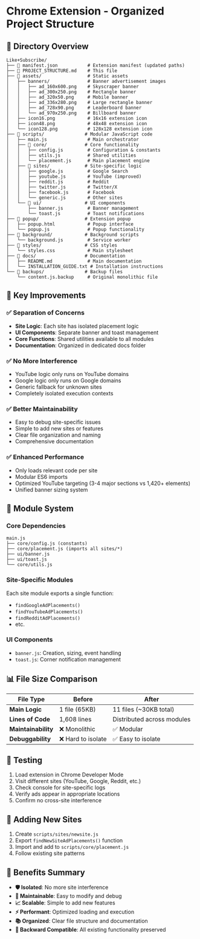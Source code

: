 # Chrome Extension - Organized Project Structure

## 📁 Directory Overview

```
Like+Subscribe/
├── 📄 manifest.json           # Extension manifest (updated paths)
├── 📄 PROJECT_STRUCTURE.md    # This file
├── 📁 assets/                 # Static assets
│   ├── banners/              # Banner advertisement images
│   │   ├── ad_160x600.png    # Skyscraper banner
│   │   ├── ad_300x250.png    # Rectangle banner
│   │   ├── ad_320x50.png     # Mobile banner
│   │   ├── ad_336x280.png    # Large rectangle banner
│   │   ├── ad_728x90.png     # Leaderboard banner
│   │   └── ad_970x250.png    # Billboard banner
│   ├── icon16.png            # 16x16 extension icon
│   ├── icon48.png            # 48x48 extension icon
│   └── icon128.png           # 128x128 extension icon
├── 📁 scripts/               # Modular JavaScript code
│   ├── main.js               # Main orchestrator
│   ├── 📁 core/              # Core functionality
│   │   ├── config.js         # Configuration & constants
│   │   ├── utils.js          # Shared utilities
│   │   └── placement.js      # Main placement engine
│   ├── 📁 sites/             # Site-specific logic
│   │   ├── google.js         # Google Search
│   │   ├── youtube.js        # YouTube (improved)
│   │   ├── reddit.js         # Reddit
│   │   ├── twitter.js        # Twitter/X
│   │   ├── facebook.js       # Facebook
│   │   └── generic.js        # Other sites
│   └── 📁 ui/                # UI components
│       ├── banner.js         # Banner management
│       └── toast.js          # Toast notifications
├── 📁 popup/                 # Extension popup
│   ├── popup.html            # Popup interface
│   └── popup.js              # Popup functionality
├── 📁 background/            # Background scripts
│   └── background.js         # Service worker
├── 📁 styles/                # CSS styles
│   └── styles.css            # Main stylesheet
├── 📁 docs/                  # Documentation
│   ├── README.md             # Main documentation
│   └── INSTALLATION_GUIDE.txt # Installation instructions
└── 📁 backups/               # Backup files
    └── content.js.backup     # Original monolithic file
```

## 🔧 Key Improvements

### ✅ **Separation of Concerns**
- **Site Logic**: Each site has isolated placement logic
- **UI Components**: Separate banner and toast management
- **Core Functions**: Shared utilities available to all modules
- **Documentation**: Organized in dedicated docs folder

### ✅ **No More Interference**
- YouTube logic only runs on YouTube domains
- Google logic only runs on Google domains
- Generic fallback for unknown sites
- Completely isolated execution contexts

### ✅ **Better Maintainability**
- Easy to debug site-specific issues
- Simple to add new sites or features
- Clear file organization and naming
- Comprehensive documentation

### ✅ **Enhanced Performance**
- Only loads relevant code per site
- Modular ES6 imports
- Optimized YouTube targeting (3-4 major sections vs 1,420+ elements)
- Unified banner sizing system

## 🚀 Module System

### **Core Dependencies**
```
main.js
├── core/config.js (constants)
├── core/placement.js (imports all sites/*)
├── ui/banner.js
├── ui/toast.js
└── core/utils.js
```

### **Site-Specific Modules**
Each site module exports a single function:
- `findGoogleAdPlacements()`
- `findYouTubeAdPlacements()`
- `findRedditAdPlacements()`
- etc.

### **UI Components**
- `banner.js`: Creation, sizing, event handling
- `toast.js`: Corner notification management

## 📊 File Size Comparison

| File Type | Before | After |
|-----------|--------|-------|
| **Main Logic** | 1 file (65KB) | 11 files (~30KB total) |
| **Lines of Code** | 1,608 lines | Distributed across modules |
| **Maintainability** | ❌ Monolithic | ✅ Modular |
| **Debuggability** | ❌ Hard to isolate | ✅ Easy to isolate |

## 🧪 Testing

1. Load extension in Chrome Developer Mode
2. Visit different sites (YouTube, Google, Reddit, etc.)
3. Check console for site-specific logs
4. Verify ads appear in appropriate locations
5. Confirm no cross-site interference

## 📝 Adding New Sites

1. Create `scripts/sites/newsite.js`
2. Export `findNewSiteAdPlacements()` function
3. Import and add to `scripts/core/placement.js`
4. Follow existing site patterns

## 🎯 Benefits Summary

- **🛡️ Isolated**: No more site interference
- **🔧 Maintainable**: Easy to modify and debug  
- **📈 Scalable**: Simple to add new features
- **⚡ Performant**: Optimized loading and execution
- **📚 Organized**: Clear file structure and documentation
- **🔄 Backward Compatible**: All existing functionality preserved 